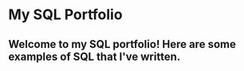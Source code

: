 # My SQL Portfolio
## Welcome to my SQL portfolio! Here are some examples of SQL that I've written. 
